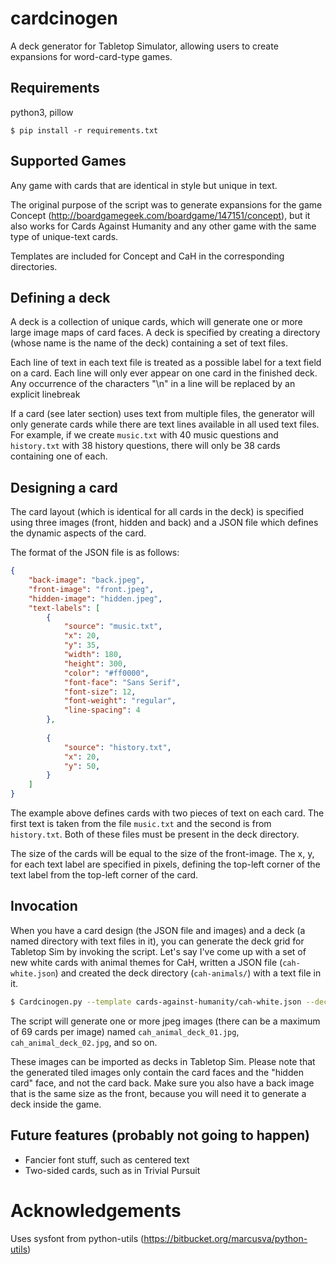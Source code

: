 # cardcinogen
A deck generator for Tabletop Simulator, allowing users to create expansions
for word-card-type games.

## Requirements
python3, pillow

```
$ pip install -r requirements.txt
```

## Supported Games
Any game with cards that are identical in style but unique in text.

The original purpose of the script was to generate expansions for the game
Concept (http://boardgamegeek.com/boardgame/147151/concept), but it also works
for Cards Against Humanity and any other game with the same type of unique-text
cards.

Templates are included for Concept and CaH in the corresponding directories.

## Defining a deck
A deck is a collection of unique cards, which will generate one or more large
image maps of card faces.  A deck is specified by creating a directory (whose
name is the name of the deck) containing a set of text files.

Each line of text in each text file is treated as a possible label for a text
field on a card. Each line will only ever appear on one card in the finished
deck. Any occurrence of the characters "\n" in a line will be replaced by an
explicit linebreak

If a card (see later section) uses text from multiple files, the generator will
only generate cards while there are text lines available in all used text
files. For example, if we create `music.txt` with 40 music questions and
`history.txt` with 38 history questions, there will only be 38 cards containing one
of each.

## Designing a card
The card layout (which is identical for all cards in the deck) is specified
using three images (front, hidden and back) and a JSON file which defines the
dynamic aspects of the card.

The format of the JSON file is as follows:
```json
{
    "back-image": "back.jpeg",
    "front-image": "front.jpeg",
    "hidden-image": "hidden.jpeg",
    "text-labels": [
        {
            "source": "music.txt",
            "x": 20,
            "y": 35,
            "width": 180,
            "height": 300,
            "color": "#ff0000",
            "font-face": "Sans Serif",
            "font-size": 12,
            "font-weight": "regular",
            "line-spacing": 4
        },
        
        {
            "source": "history.txt",
            "x": 20,
            "y": 50,
        }
    ]
}
```

The example above defines cards with two pieces of text on each card.
The first text is taken from the file `music.txt` and the second is from `history.txt`.
Both of these files must be present in the deck directory.

The size of the cards will be equal to the size of the front-image.  The x, y,
for each text label are specified in pixels, defining the top-left corner of
the text label from the top-left corner of the card.


## Invocation
When you have a card design (the JSON file and images) and a deck (a named
directory with text files in it), you can generate the deck grid for Tabletop
Sim by invoking the script.  Let's say I've come up with a set of new white
cards with animal themes for CaH, written a JSON file (`cah-white.json`) and
created the deck directory (`cah-animals/`) with a text file in it.

```bash
$ Cardcinogen.py --template cards-against-humanity/cah-white.json --deck cards-against-humanity/animals --output cah_animal_deck_
```

The script will generate one or more jpeg images (there can be a maximum of 69
cards per image) named `cah_animal_deck_01.jpg`, `cah_animal_deck_02.jpg`, and
so on.

These images can be imported as decks in Tabletop Sim.  Please note that the
generated tiled images only contain the card faces and the "hidden card" face,
and not the card back. Make sure you also have a back image that is the same
size as the front, because you will need it to generate a deck inside the game.



## Future features (probably not going to happen)
* Fancier font stuff, such as centered text
* Two-sided cards, such as in Trivial Pursuit



# Acknowledgements
Uses sysfont from python-utils (https://bitbucket.org/marcusva/python-utils)

